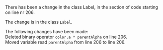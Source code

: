 There has been a change in the class Label, in the section of code starting on line nr 206.
  
The change is in the class ```Label```.
  
The following changes have been made:  
Deleted binary operator ```color.a * parentAlpha``` on line 206.  
Moved variable read ```parentAlpha``` from line 206 to line 206.  
